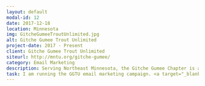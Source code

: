 ```yaml
---
layout: default
modal-id: 12
date: 2017-12-18
location: Minnesota
img: GitcheGumeeTroutUnlimited.jpg
alt: Gitche Gumee Trout Unlimited
project-date: 2017 - Present
client: Gitche Gumee Trout Unlimited
siteurl: http://mntu.org/gitche-gumee/
category: Email Marketing
description: Serving Northeast Minnesota, the Gitche Gumee Chapter is active along Minnesota’s North Shore and works to protect, preserve and enhance our local trout, steelhead and salmon resources.  There are lots of opportunities to get involved in our upcoming habitat work, and some great meetings open to the public yet this season.
task: I am running the GGTU email marketing campaign. <a target="_blank" rel="noreferrer" href="http://eepurl.com/cV3iQ1">Subscribe here</a> to receive emails I send out about upcoming events. Hope to see you at the meetings and on the water!
---
```

